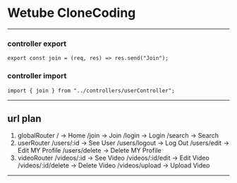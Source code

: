 # Wetube CloneCoding

---

### controller export

```JS
export const join = (req, res) => res.send("Join");
```

### controller import

```JS
import { join } from "../controllers/userController";
```

---

## url plan

1. globalRouter
   / -> Home
   /join -> Join
   /login -> Login
   /search -> Search
1. userRouter
   /users/:id -> See User
   /users/logout -> Log Out
   /users/edit -> Edit MY Profile
   /users/delete -> Delete MY Profile
1. videoRouter
   /videos/:id -> See Video
   /videos/:id/edit -> Edit Video
   /videos/:id/delete -> Delete Video
   /videos/upload -> Upload Video

---
